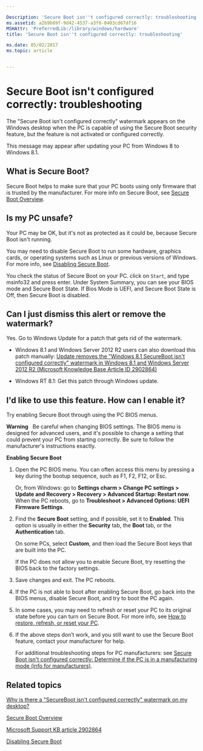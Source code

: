 ```yaml
---

Description: 'Secure Boot isn''t configured correctly: troubleshooting'
ms.assetid: a2b9b89f-9d42-4537-a3f8-0403cd67df16
MSHAttr: 'PreferredLib:/library/windows/hardware'
title: 'Secure Boot isn''t configured correctly: troubleshooting'

ms.date: 05/02/2017
ms.topic: article


---
```


# Secure Boot isn't configured correctly: troubleshooting


The "Secure Boot isn't configured correctly" watermark appears on the Windows desktop when the PC is capable of using the Secure Boot security feature, but the feature is not activated or configured correctly.

This message may appear after updating your PC from Windows 8 to Windows 8.1.

## <span id="What_is_Secure_Boot_"></span><span id="what_is_secure_boot_"></span><span id="WHAT_IS_SECURE_BOOT_"></span>What is Secure Boot?


Secure Boot helps to make sure that your PC boots using only firmware that is trusted by the manufacturer. For more info on Secure Boot, see [Secure Boot Overview](secure-boot-overview.md).

## <span id="Is_my_PC_unsafe_"></span><span id="is_my_pc_unsafe_"></span><span id="IS_MY_PC_UNSAFE_"></span>Is my PC unsafe?


Your PC may be OK, but it's not as protected as it could be, because Secure Boot isn't running.

You may need to disable Secure Boot to run some hardware, graphics cards, or operating systems such as Linux or previous versions of Windows. For more info, see [Disabling Secure Boot](disabling-secure-boot.md).

You check the status of Secure Boot on your PC. click on `Start`, and type msinfo32 and press enter. Under System Summary, you can see your BIOS mode and Secure Boot State. If Bios Mode is UEFI, and Secure Boot State is Off, then Secure Boot is disabled.

## <span id="Can_I_just_dismiss_this_alert_or_remove_the_watermark_"></span><span id="can_i_just_dismiss_this_alert_or_remove_the_watermark_"></span><span id="CAN_I_JUST_DISMISS_THIS_ALERT_OR_REMOVE_THE_WATERMARK_"></span>Can I just dismiss this alert or remove the watermark?


Yes. Go to Windows Update for a patch that gets rid of the watermark.

-   Windows 8.1 and Windows Server 2012 R2 users can also download this patch manually: [Update removes the "Windows 8.1 SecureBoot isn't configured correctly" watermark in Windows 8.1 and Windows Server 2012 R2 (Microsoft Knowledge Base Article ID 2902864)](http://go.microsoft.com/fwlink/p/?linkid=329932)

-   Windows RT 8.1: Get this patch through Windows update.

## <span id="i_d_like_to_use_this_feature._how_can_i_enable_it_"></span><span id="I_D_LIKE_TO_USE_THIS_FEATURE._HOW_CAN_I_ENABLE_IT_"></span>I'd like to use this feature. How can I enable it?


Try enabling Secure Boot through using the PC BIOS menus.

**Warning**  
Be careful when changing BIOS settings. The BIOS menu is designed for advanced users, and it's possible to change a setting that could prevent your PC from starting correctly. Be sure to follow the manufacturer's instructions exactly.

 

**Enabling Secure Boot**

1.  Open the PC BIOS menu. You can often access this menu by pressing a key during the bootup sequence, such as F1, F2, F12, or Esc.

    Or, from Windows: go to **Settings charm &gt; Change PC settings &gt; Update and Recovery &gt; Recovery &gt; Advanced Startup: Restart now**. When the PC reboots, go to **Troubleshoot &gt; Advanced Options: UEFI Firmware Settings**.

2.  Find the **Secure Boot** setting, and if possible, set it to **Enabled**. This option is usually in either the **Security** tab, the **Boot** tab, or the **Authentication** tab.

    On some PCs, select **Custom**, and then load the Secure Boot keys that are built into the PC.

    If the PC does not allow you to enable Secure Boot, try resetting the BIOS back to the factory settings.

3.  Save changes and exit. The PC reboots.

4.  If the PC is not able to boot after enabling Secure Boot, go back into the BIOS menus, disable Secure Boot, and try to boot the PC again.

5.  In some cases, you may need to refresh or reset your PC to its original state before you can turn on Secure Boot. For more info, see [How to restore, refresh, or reset your PC](http://go.microsoft.com/fwlink/p/?linkid=279534).

6.  If the above steps don’t work, and you still want to use the Secure Boot feature, contact your manufacturer for help.

    For additional troubleshooting steps for PC manufacturers: see [Secure Boot isn't configured correctly: Determine if the PC is in a manufacturing mode (info for manufacturers)](secure-boot-isnt-configured-correctly-determine-if-the-pc-is-in-a-manufacturing-mode--info-for-manufacturers.md).

## <span id="related_topics"></span>Related topics


[Why is there a "SecureBoot isn't configured correctly" watermark on my desktop?](http://go.microsoft.com/fwlink/?LinkId=624321)

[Secure Boot Overview](secure-boot-overview.md)

[Microsoft Support KB article 2902864](http://support.microsoft.com/kb/2902864)

[Disabling Secure Boot](disabling-secure-boot.md)

 

 






